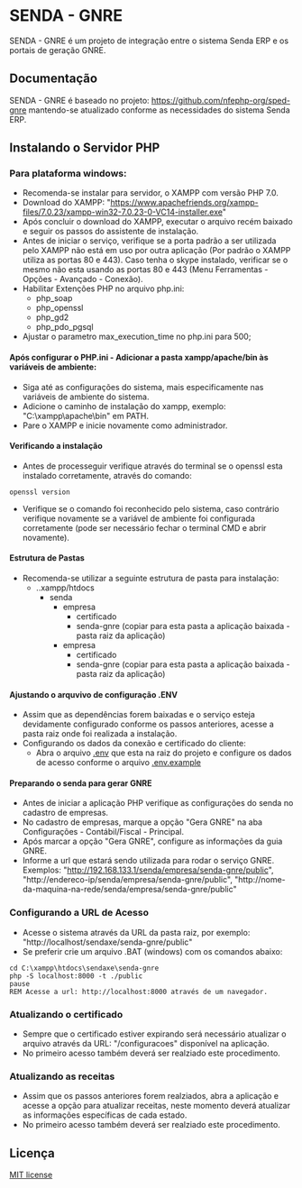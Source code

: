# SENDA - GNRE

SENDA - GNRE é um projeto de integração entre o sistema Senda ERP e os portais de geração GNRE.

## Documentação
SENDA - GNRE é baseado no projeto: https://github.com/nfephp-org/sped-gnre mantendo-se atualizado conforme as necessidades do sistema Senda ERP.

## Instalando o Servidor PHP
### Para plataforma windows:
- Recomenda-se instalar para servidor, o XAMPP com versão PHP 7.0.
- Download do XAMPP: "https://www.apachefriends.org/xampp-files/7.0.23/xampp-win32-7.0.23-0-VC14-installer.exe" 
- Após concluir o download do XAMPP, executar o arquivo recém baixado e seguir os passos do assistente de instalação.
- Antes de iniciar o serviço, verifique se a porta padrão a ser utilizada pelo XAMPP não está em uso por outra aplicação (Por padrão o XAMPP utiliza as portas 80 e 443). Caso tenha o skype instalado, verificar se o mesmo não esta usando as portas 80 e 443 (Menu Ferramentas - Opções - Avançado - Conexão).
- Habilitar Extenções PHP no arquivo php.ini:
  - php_soap
  - php_openssl
  - php_gd2
  - php_pdo_pgsql
- Ajustar o parametro max_execution_time no php.ini para 500;

#### Após configurar o PHP.ini - Adicionar a pasta xampp/apache/bin às variáveis de ambiente:
- Siga até as configurações do sistema, mais especificamente nas variáveis de ambiente do sistema. 
- Adicione o caminho de instalação do xampp, exemplo: "C:\xampp\apache\bin" em PATH.
- Pare o XAMPP e inicie novamente como administrador.

#### Verificando a instalação
- Antes de processeguir verifique através do terminal se o openssl esta instalado corretamente, através do comando:
```terminal
openssl version
```
- Verifique se o comando foi reconhecido pelo sistema, caso contrário verifique novamente se a variável de ambiente foi configurada corretamente (pode ser necessário fechar o terminal CMD e abrir novamente).

#### Estrutura de Pastas
- Recomenda-se utilizar a seguinte estrutura de pasta para instalação:
  * ..xampp/htdocs
    * senda
        * empresa
            * certificado
            * senda-gnre (copiar para esta pasta a aplicação baixada - pasta raiz da aplicação)
        * empresa
            * certificado
            * senda-gnre (copiar para esta pasta a aplicação baixada - pasta raiz da aplicação)

#### Ajustando o arquvivo de configuração .ENV
- Assim que as dependências forem baixadas e o serviço esteja devidamente configurado conforme os passos anteriores, acesse a pasta raiz onde foi realizada a instalação.
- Configurando os dados da conexão e certificado do cliente:
    * Abra o arquivo [.env](http://github.com/sendaxe/senda-gnre/blob/master/.env) que esta na raiz do projeto e configure os dados de acesso conforme o arquivo [.env.example](http://github.com/sendaxe/senda-gnre/blob/master/.env.example)

#### Preparando o senda para gerar GNRE
- Antes de iniciar a aplicação PHP verifique as configurações do senda no cadastro de empresas.
- No cadastro de empresas, marque a opção "Gera GNRE" na aba Configurações - Contábil/Fiscal - Principal.
- Após marcar a opção "Gera GNRE", configure as informações da guia GNRE.
- Informe a url que estará sendo utilizada para rodar o serviço GNRE. 
  Exemplos: "http://192.168.133.1/senda/empresa/senda-gnre/public",  
            "http://endereco-ip/senda/empresa/senda-gnre/public", 
            "http://nome-da-maquina-na-rede/senda/empresa/senda-gnre/public"

### Configurando a URL de Acesso
- Acesse o sistema através da URL da pasta raiz, por exemplo: "http://localhost/sendaxe/senda-gnre/public" 
- Se preferir crie um arquivo .BAT (windows) com os comandos abaixo:
``` terminal
cd C:\xampp\htdocs\sendaxe\senda-gnre
php -S localhost:8000 -t ./public
pause
REM Acesse a url: http://localhost:8000 através de um navegador.
```

### Atualizando o certificado
- Sempre que o certificado estiver expirando será necessário atualizar o arquivo através da URL: "/configuracoes" disponível na aplicação.
- No primeiro acesso também deverá ser realziado este procedimento.

### Atualizando as receitas
- Assim que os passos anteriores forem realziados, abra a aplicação e acesse a opção para atualizar receitas, neste momento deverá atualizar as informações específicas de cada estado.
- No primeiro acesso também deverá ser realziado este procedimento.

## Licença
[MIT license](http://opensource.org/licenses/MIT)
